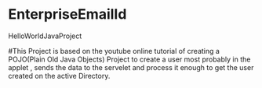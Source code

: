 # EnterpriseEmailId
HelloWorldJavaProject


#This Project is based on the youtube online tutorial of creating a POJO(Plain Old Java Objects) Project to create a user 
most probably in the applet , sends the data to the servelet and process it enough to get the user created on the active 
Directory.
